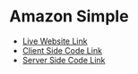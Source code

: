 <h1>Amazon Simple</h1>
   <ul> 
	  <li> <a href="https://alamgirakash2000.github.io/09-amazone-clone/"> Live Website Link</a>
	  <li> <a href="https://github.com/alamgirakash2000/09-amazone-clone"> Client Side Code Link</a>
	  <li> <a href="https://github.com/alamgirakash2000/amazone-simple-backend"> Server Side Code Link</a>
   </ul>
    
